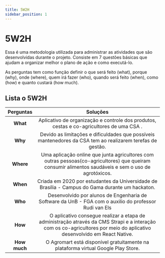 ```yaml
---
title: 5W2H
sidebar_position: 1
---
```


# 5W2H

Essa é uma metodologia utilizada para administrar as atividades que são desenvolvidas durante o projeto. Consiste em 7 questões básicas que ajudam a organizar melhor o plano de ação e como executá-lo.

As perguntas tem como função definir o que será feito (what), porque (why), onde (where), quem irá fazer (who), quando será feito (when), como (how) e quanto custará (how much).

## Lista o 5W2H


| Perguntas | Soluções
|:---------: | :------:
| **What**   | Aplicativo de organização e controle dos produtos, cestas e co-agricultores de uma CSA .
| **Why**    | Devido as limitações e dificuldades que possíveis mantenedores da CSA tem ao realizarem terefas de gestão.
| **Where**  | Uma aplicação online que junta agricultores com outras pessoas(co-agricultores) que queiram consumir alimentos saudáveis e sem o uso de agrotóxicos.
| **When**   | Criada em 2020 por estudantes da Universidade de Brasília - Campus do Gama durante um hackaton.
| **Who**    | Desenvolvido por alunos de Engenharia de Software da UnB - FGA com o auxilio do professor Rudi van Els
| **How**    |  O aplicativo consegue realizar a etapa de administração através da CMS Strapi e a interação com os co-agricultores por meio do aplicativo desenvolvido em React Native.
| **How much**| O Agromart está disponível gratuitamente na plataforma virtual Google Play Store.

